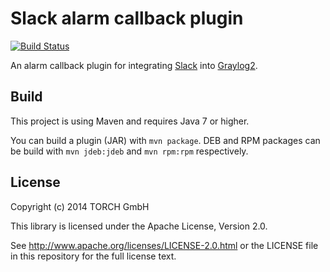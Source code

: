 # Slack alarm callback plugin
[![Build Status](https://travis-ci.org/Graylog2/graylog2-alarmcallback-slack.svg)](https://travis-ci.org/Graylog2/graylog2-alarmcallback-slack)

An alarm callback plugin for integrating [Slack](https://slack.com/) into [Graylog2](http://www.graylog2.org/).

## Build

This project is using Maven and requires Java 7 or higher.

You can build a plugin (JAR) with `mvn package`. DEB and RPM packages can be build with `mvn jdeb:jdeb` and `mvn rpm:rpm` respectively.


## License

Copyright (c) 2014 TORCH GmbH

This library is licensed under the Apache License, Version 2.0.

See http://www.apache.org/licenses/LICENSE-2.0.html or the LICENSE file in this repository for the full license text.

